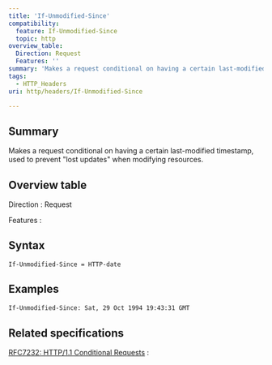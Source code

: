 ```yaml
---
title: 'If-Unmodified-Since'
compatibility:
  feature: If-Unmodified-Since
  topic: http
overview_table:
  Direction: Request
  Features: ''
summary: 'Makes a request conditional on having a certain last-modified timestamp, used to prevent &quot;lost updates&quot; when modifying resources.'
tags:
  - HTTP_Headers
uri: http/headers/If-Unmodified-Since

---
```

## Summary

Makes a request conditional on having a certain last-modified timestamp, used to prevent &quot;lost updates&quot; when modifying resources.

## Overview table

Direction
:   Request

Features
:

## Syntax

    If-Unmodified-Since = HTTP-date

## Examples

``` html
If-Unmodified-Since: Sat, 29 Oct 1994 19:43:31 GMT
```

## Related specifications

[RFC7232: HTTP/1.1 Conditional Requests](http://tools.ietf.org/html/rfc7232#section-3.4)
:

